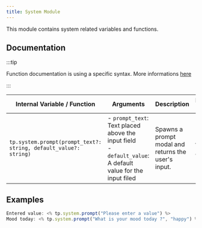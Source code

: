 ```yaml
---
title: System Module
---
```


This module contains system related variables and functions.

## Documentation

:::tip

Function documentation is using a specific syntax. More informations [here](../../syntax#function-documentation-syntax)

:::

| Internal Variable / Function                                 | Arguments                                                    | Description                                         | Example Output      |
| ------------------------------------------------------------ | ------------------------------------------------------------ | --------------------------------------------------- | ------------------- |
| `tp.system.prompt(prompt_text?: string, default_value?: string)` | - `prompt_text`: Text placed above the input field<br />- `default_value`: A default value for the input filed | Spawns a prompt modal and returns the user's input. | `A value I entered` |

## Examples

```javascript
Entered value: <% tp.system.prompt("Please enter a value") %>
Mood today: <% tp.system.prompt("What is your mood today ?", "happy") %>
```